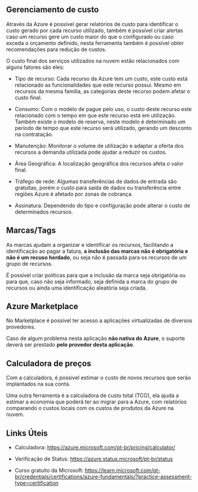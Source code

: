 ## Gerenciamento de custo

Através da Azure é possível gerar relatórios de custo para identificar o custo gerado por cada recurso utilizado, também é possível criar alertas caso um recurso gere um custo maior do que o configurado ou caso exceda o orçamento definido, nesta ferramenta também é possível obter recomendações para redução de custos.

O custo final dos serviços utilizados na nuvem estão relacionados com alguns fatores são eles:

- Tipo de recurso: Cada recurso da Azure tem um custo, este custo está relacionado as funcionalidades que este recurso possui. Mesmo em recursos da mesma família, as categorias deste recurso podem afetar o custo final.

- Consumo: Com o modelo de pague pelo uso, o custo deste recurso este relacionado com o tempo em que este recurso está em utilização. Também existe o modelo de reserva, neste modelo é determinado um período de tempo que este recurso será utilizado, gerando um desconto na contratação.

- Manutenção: Monitorar o volume de utilização e adaptar a oferta dos recursos a demanda utilizada pode ajudar a reduzir os custos. 

- Área Geográfica: A localização geográfica dos recursos afeta o valor final.

- Tráfego de rede: Algumas transferências de dados de entrada são gratuitas, porém o custo para saída de dados ou transferência entre regiões Azure é afetado por zonas de cobrança.

- Assinatura: Dependendo do tipo e configuração pode alterar o custo de determinados recursos.

## Marcas/Tags

As marcas ajudam a organizar e identificar os recursos, facilitando a identificação ao pagar a fatura, **a inclusão das marcas não é obrigatória e não é um recuso herdado**, ou seja não é passada para os recursos de um grupo de recursos.

É possível criar políticas para que a inclusão da marca seja obrigatória ou para que, caso não seja informado, seja definida a marca do grupo de recursos ou ainda uma identificação aleatória seja criada. 

## Azure Marketplace

No Marketplace é possível ter acesso a aplicações virtualizadas de diversos provedores. 

Caso de algum problema nesta aplicação **não nativa do Azure**, o suporte deverá ser prestado **pelo provedor desta aplicação**.

## Calculadora de preços

Com a calculadora, é possível estimar o custo de novos recursos que serão implantados na sua conta.

Uma outra ferramenta é a calculadora de custo total (TCO), ela ajuda a estimar a economia que poderá ter ao migrar para a Azure, com relatórios comparando o custos locais com os custos de produtos da Azure na nuvem.
 
## Links Úteis

- Calculadora: https://azure.microsoft.com/pt-br/pricing/calculator/

- Verificação de Status: https://azure.status.microsoft/pt-br/status

- Curso gratuito da Microsoft: https://learn.microsoft.com/pt-br/credentials/certifications/azure-fundamentals/?practice-assessment-type=certification

